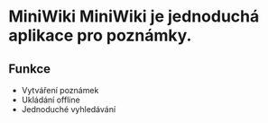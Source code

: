 # MiniWiki MiniWiki je jednoduchá aplikace pro poznámky.
## Funkce
 - Vytváření poznámek 
 - Ukládání offline 
 - Jednoduché vyhledávání

